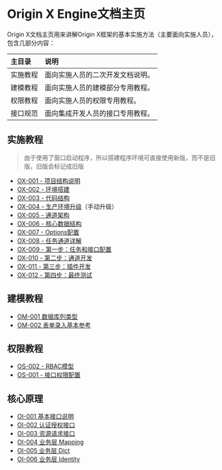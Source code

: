 # Origin X Engine文档主页

Origin X文档主页用来讲解Origin X框架的基本实施方法（主要面向实施人员），包含几部分内容：

| 主目录 | 说明 |
| :--- | :--- |
| 实施教程 | 面向实施人员的二次开发文档说明。 |
| 建模教程 | 面向实施人员的建模部分专用教程。 |
| 权限教程 | 面向实施人员的权限专用教程。 |
| 接口规范 | 面向集成开发人员的接口专用教程。 |

## 实施教程

> 由于使用了窗口启动程序，所以搭建程序环境可直接使用新版，而不是旧版，旧版会标记成旧版

* [OX-001 - 项目结构说明](/origin-x-engine/1-oxshi-shi-jiao-cheng/ox-001-hou-duan-xiang-mu-jie-gou.html)
* [OX-002 - 环境搭建](/origin-x-engine/1-oxshi-shi-jiao-cheng/ox-002-hou-duan-huan-jing-da-jian.html)
* [OX-003 - 代码结构](/origin-x-engine/1-oxshi-shi-jiao-cheng/ox-003-dai-ma-jie-gou.html)
* [OX-004 - 生产环境升级](/origin-x-engine/1-oxshi-shi-jiao-cheng/ox-004-sheng-chan-huan-jing-bei-fen-ce-lve.html)（手动升级）
* [OX-005 - 通道架构](/origin-x-engine/1-oxshi-shi-jiao-cheng/ox-005-ren-wu-kai-fa.html)
* [OX-006 - 核心数据结构](/origin-x-engine/1-oxshi-shi-jiao-cheng/ox-006-jie-kou-kai-fa.html)
* [OX-007 - Options配置](/origin-x-engine/1-oxshi-shi-jiao-cheng/ox-007-fu-wu-ceng-yuan-li.md)
* [OX-008 - 任务通道详解](/origin-x-engine/1-oxshi-shi-jiao-cheng/ox-009-cha-jian-ff1a-biao-shi-gui-ze-xuan-ze-qi.html)
* [OX-009 - 第一步：任务和接口配置](/origin-x-engine/1-oxshi-shi-jiao-cheng/ox-009-di-yi-bu-ff1a-ren-wu-he-jie-kou-pei-zhi.html)
* [OX-010 - 第二步：通道开发](/origin-x-engine/1-oxshi-shi-jiao-cheng/ox-010-di-er-bu-ff1a-tong-dao-kai-fa.html)
* [OX-011 - 第三步：插件开发](/origin-x-engine/1-oxshi-shi-jiao-cheng/ox-011-di-san-bu-ff1a-tong-dao-ce-shi.html)
* [OX-012 - 第四步：最终测试](/origin-x-engine/1-oxshi-shi-jiao-cheng/ox-012-di-si-bu-ff1a-zui-zhong-ce-shi.html)

## 建模教程

* [OM-001 数据库列类型](/origin-x-engine/2-oxjian-mo-jiao-cheng/om-001-shu-ju-ku-lie-lei-xing.html)
* [OM-002 表单录入基本参考](/origin-x-engine/2-oxjian-mo-jiao-cheng/om-002-biao-dan-lu-ru-ji-ben-can-kao.html)

## 权限教程

* [OS-002 - RBAC模型](/origin-x-engine/quan-xian-jiao-cheng/os-002-rbacmo-xing.html)
* [OS-001 - 接口权限配置](/origin-x-engine/quan-xian-jiao-cheng/os-001-jie-kou-quan-xian-pei-zhi.html)

## 核心原理

* [OI-001 基本接口说明](/origin-x-engine/3-oxjie-kou-gui-fan/oi-001-ji-ben-jie-kou-shuo-ming.html)
* [OI-002 认证授权接口](/origin-x-engine/3-oxjie-kou-gui-fan/oi-002-ren-zheng-shou-quan.html)
* [OI-003 资源请求接口](/origin-x-engine/3-oxjie-kou-gui-fan/oi-003-zi-yuan-qing-qiu-chu-shi-hua.html)
* [OI-004 业务层 Mapping](/origin-x-engine/3-oxjie-kou-gui-fan/oi-004-ye-wu-ceng-mapping-pei-zhi-shuo-ming.html)
* [OI-005 业务层 Dict](/origin-x-engine/3-oxjie-kou-gui-fan/oi-005-ye-wu-ceng-dict.html)
* [OI-006 业务层 Identity](/origin-x-engine/3-oxjie-kou-gui-fan/oi-006-ye-wu-ceng-identity.html)



